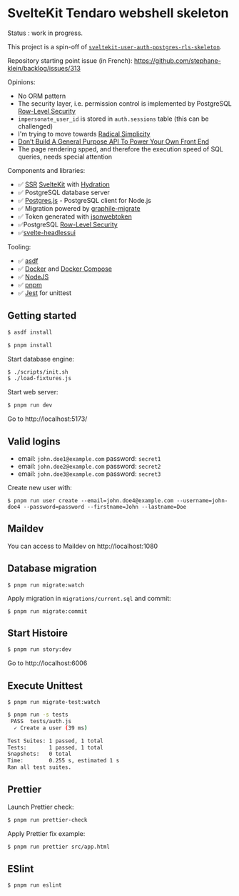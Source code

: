 # SvelteKit Tendaro webshell skeleton

Status : work in progress.

This project is a spin-off of [`sveltekit-user-auth-postgres-rls-skeleton`](https://github.com/stephane-klein/sveltekit-user-auth-postgres-rls-skeleton).

Repository starting point issue (in French): https://github.com/stephane-klein/backlog/issues/313

Opinions:

- No ORM pattern
- The security layer, i.e. permission control is implemented by PostgreSQL [Row-Level Security](https://www.postgresql.org/docs/16/ddl-rowsecurity.html)
- `impersonate_user_id` is stored in `auth.sessions` table (this can be challenged)
- I'm trying to move towards [Radical Simplicity](https://www.radicalsimpli.city/)
- [Don’t Build A General Purpose API To Power Your Own Front End](https://max.engineer/server-informed-ui)
- The page rendering spped, and therefore the execution speed of SQL queries, needs special attention

Components and libraries:

- ✅ [SSR](https://kit.svelte.dev/docs/page-options#ssr) [SvelteKit](https://github.com/sveltejs/kit) with [Hydration](https://kit.svelte.dev/docs/glossary#hydration)
- ✅ PostgreSQL database server
- ✅ [Postgres.js](https://github.com/porsager/postgres) - PostgreSQL client for Node.js
- ✅ Migration powered by [graphile-migrate](https://github.com/graphile/migrate)
- ✅ Token generated with [jsonwebtoken](https://github.com/auth0/node-jsonwebtoken)
- ✅PostgreSQL [Row-Level Security](https://www.postgresql.org/docs/16/ddl-rowsecurity.html)
- ✅[svelte-headlessui](https://github.com/rgossiaux/svelte-headlessui)

Tooling:

- ✅ [asdf](https://asdf-vm.com/)
- ✅ [Docker](<https://en.wikipedia.org/wiki/Docker_(software)>) and [Docker Compose](https://docs.docker.com/compose/)
- ✅ [NodeJS](https://nodejs.org/en/)
- ✅ [pnpm](https://pnpm.io/)
- ✅ [Jest](https://jestjs.io/) for unittest

## Getting started

```sh
$ asdf install
```

```sh
$ pnpm install
```

Start database engine:

```sh
$ ./scripts/init.sh
$ ./load-fixtures.js
```

Start web server:

```sh
$ pnpm run dev
```

Go to http://localhost:5173/

## Valid logins

- email: `john.doe1@example.com`
  password: `secret1`
- email: `john.doe2@example.com`
  password: `secret2`
- email: `john.doe3@example.com`
  password: `secret3`

Create new user with:

```
$ pnpm run user create --email=john.doe4@example.com --username=john-doe4 --password=password --firstname=John --lastname=Doe
```

## Maildev

You can access to Maildev on http://localhost:1080

## Database migration

```
$ pnpm run migrate:watch
```

Apply migration in `migrations/current.sql` and commit:

```
$ pnpm run migrate:commit
```

## Start Histoire

```sh
$ pnpm run story:dev
```

Go to http://localhost:6006

## Execute Unittest

```
$ pnpm run migrate-test:watch
```

```sh
$ pnpm run -s tests
 PASS  tests/auth.js
  ✓ Create a user (39 ms)

Test Suites: 1 passed, 1 total
Tests:       1 passed, 1 total
Snapshots:   0 total
Time:        0.255 s, estimated 1 s
Ran all test suites.
```

## Prettier

Launch Prettier check:

```sh
$ pnpm run prettier-check
```

Apply Prettier fix example:

```sh
$ pnpm run prettier src/app.html
```

## ESlint

```sh
$ pnpm run eslint
```

